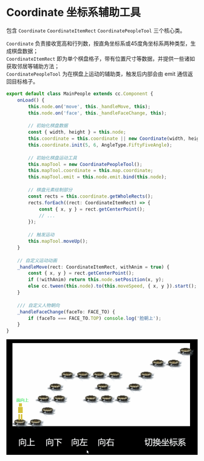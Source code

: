 # Coordinate 坐标系辅助工具

包含 `Coordinate` `CoordinateItemRect` `CoordinatePeopleTool` 三个核心类。  

`Coordinate` 负责接收宽高和行列数，按直角坐标系或45度角坐标系两种类型，生成棋盘数据；  
`CoordinateItemRect` 即为单个棋盘格子，带有位置尺寸等数据，并提供一些诸如获取邻居等辅助方法；  
`CoordinatePeopleTool` 为在棋盘上运动的辅助类，触发后内部会由 emit 通信返回目标格子。  

```typescript
export default class MainPeople extends cc.Component {
    onLoad() {
        this.node.on('move', this._handleMove, this);
        this.node.on('face', this._handleFaceChange, this);

        // 初始化棋盘数据
        const { width, height } = this.node;
        this.coordinate = this.coordinate || new Coordinate(width, height);
        this.coordinate.init(5, 6, AngleType.FiftyFiveAngle);

        // 初始化棋盘运动工具
        this.mapTool = new CoordinatePeopleTool();
        this.mapTool.coordinate = this.map.coordinate;
        this.mapTool.emit = this.node.emit.bind(this.node);

        // 棋盘元素绘制部分
        const rects = this.coordinate.getWholeRects();
        rects.forEach((rect: CoordinateItemRect) => {
            const { x, y } = rect.getCenterPoint();
            // ...
        });

        // 触发运动
        this.mapTool.moveUp();
    }

    // 自定义运动动画
    _handleMove(rect: CoordinateItemRect, withAnim = true) {
        const { x, y } = rect.getCenterPoint();
        if (!withAnim) return this.node.setPosition(x, y);
        else cc.tween(this.node).to(this.moveSpeed, { x, y }).start();
    }

    /// 自定义人物朝向
    _handleFaceChange(faceTo: FACE_TO) {
        if (faceTo === FACE_TO.TOP) console.log('脸朝上');
    }
}
```

<img src="./res/temp/demo.gif" alt="坐标系工具的演示动图">
